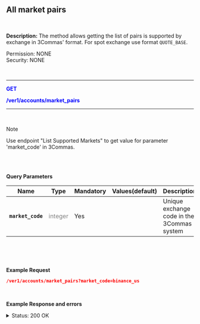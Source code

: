 ## All market pairs
<br>

**Description:** The method allows getting the list of pairs is supported by exchange in 3Commas' format.
For spot exchange use format `QUOTE_BASE`.<br>


Permission: NONE<br>
Security: NONE

<br>

-------- 

<mark style="color:blue;background-color:white"> **GET**

<mark style="color:blue;background-color:white"> **/ver1/accounts/market_pairs**

-------- 

<br>

> [!NOTE]
> Use endpoint "List Supported Markets" to get value for parameter 'market_code' in 3Commas.

<br>
<br>

**Query Parameters**
<br>

| Name | Type |	Mandatory |	Values(default)	| Description|
|------|------|-----------|-----------------|------------|
|**`market_code`**  | <mark style="color:grey;background-color:white">integer	| Yes |	| Unique exchange code in the 3Commas system|

<br>
<br>
<br>

**Example Request**
<br>
```json
/ver1/accounts/market_pairs?market_code=binance_us
```
<br>

**Example Response and errors**

<details>
<summary>Status: 200 OK</summary>

```json
[
"BTC_ETH",
"BTC_LTC",
"BTC_BNB",
"BTC_NEO",
"ETH_QTUM",
"ETH_EOS",
"ETH_SNT",
"ETH_BNT",
"BTC_GAS",
"ETH_BNB",
"USDT_BTC",
]
```

</details>




